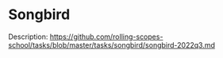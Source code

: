 # Songbird
Description: https://github.com/rolling-scopes-school/tasks/blob/master/tasks/songbird/songbird-2022q3.md
